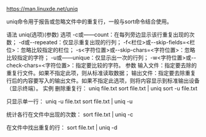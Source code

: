 
https://man.linuxde.net/uniq

uniq命令用于报告或忽略文件中的重复行，一般与sort命令结合使用。

语法
uniq(选项)(参数)
选项
-c或——count：在每列旁边显示该行重复出现的次数；
-d或--repeated：仅显示重复出现的行列；
-f<栏位>或--skip-fields=<栏位>：忽略比较指定的栏位；
-s<字符位置>或--skip-chars=<字符位置>：忽略比较指定的字符；
-u或——unique：仅显示出一次的行列；
-w<字符位置>或--check-chars=<字符位置>：指定要比较的字符。
参数
输入文件：指定要去除的重复行文件。如果不指定此项，则从标准读取数据；
输出文件：指定要去除重复行后的内容要写入的输出文件。如果不指定此选项，则将内容显示到标准输出设备（显示终端）。
实例
删除重复行：
uniq file.txt
sort file.txt | uniq
sort -u file.txt

只显示单一行：
uniq -u file.txt
sort file.txt | uniq -u

统计各行在文件中出现的次数：
sort file.txt | uniq -c

在文件中找出重复的行：
sort file.txt | uniq -d